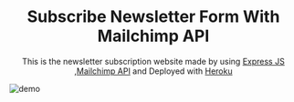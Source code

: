 <h1 align="center">
  Subscribe Newsletter Form With Mailchimp API
</h1>
<p align="center">
  This is the newsletter subscription website made by using <a href="https://expressjs.com/">Express JS</a> ,<a href="https://mailchimp.com/">Mailchimp API</a> and Deployed with <a href="https://www.heroku.com/">Heroku</a>
</p>

![demo](https://cdn.discordapp.com/attachments/939525739995332688/959915918639644722/unknown.png)